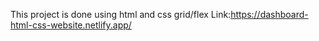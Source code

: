 This project is done using html and css grid/flex
Link:https://dashboard-html-css-website.netlify.app/
